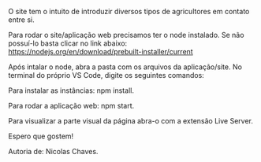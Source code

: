 O site tem o intuito de introduzir diversos tipos de agricultores em contato entre si.

Para rodar o site/aplicação web precisamos ter o node instalado. Se não possuí-lo basta clicar no link abaixo:
https://nodejs.org/en/download/prebuilt-installer/current

Após intalar o node, abra a pasta com os arquivos da aplicação/site.
No terminal do próprio VS Code, digite os seguintes comandos:

Para instalar as instâncias: npm install.

Para rodar a aplicação web: npm start.

Para visualizar a parte visual da página abra-o com a extensão Live Server.

Espero que gostem!

Autoria de: Nicolas Chaves.
